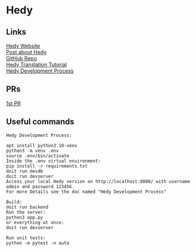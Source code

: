 # Hedy  

## Links

[Hedy Website](https://www.hedycode.com/)  
[Post about Hedy](https://www.felienne.com/abouthedy)  
[GitHub Repo](https://github.com/hedyorg/hedy/)  
[Hedy Translation Tutorial](https://github.com/hedyorg/hedy/wiki/Hedy-Translation-Tutorial)  
[Hedy Development Process](https://github.com/hedyorg/hedy/wiki/Hedy-Development-Process)  

## PRs

[1st PR](https://github.com/hedyorg/hedy/pull/5640)  

## Useful commands
```
Hedy Development Process:

apt install python3.10-venv
python3 -m venv .env
source .env/bin/activate
Inside the .env virtual environment:
pip install -r requirements.txt
doit run devdb
doit run devserver
Access your local Hedy version on http://localhost:8080/ with username admin and password 123456.
For more Details see the doc named "Hedy Development Process"

Build:
doit run backend
Run the server:
python3 app.py
or everything at once:
doit run devserver

Run unit tests:
python -m pytest -n auto
```
